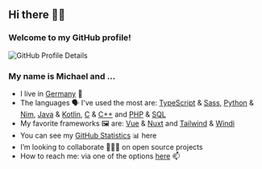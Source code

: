 ## Hi there 👋🏻

### Welcome to my GitHub profile!

![GitHub Profile Details](https://github-profile-summary-cards.vercel.app/api/cards/profile-details?username=mhrstmnn&theme=default)

<!--
**mhrstmnn/mhrstmnn** is a ✨ _special_ ✨ repository because its `README.md` (this file) appears on your GitHub profile.

Here are some ideas to get you started:

- 🔭 I’m currently working on ...
- 🌱 I’m currently learning ...
- 👯 I’m looking to collaborate on ...
- 🤔 I’m looking for help with ...
- 💬 Ask me about ...
- 📫 How to reach me: ...
- 😄 Pronouns: ...
- ⚡ Fun fact: ...
-->

### My name is Michael and …

- I live in [Germany](https://goo.gl/maps/K9EeGfAKvvNEEACPA) 📍
- The languages 🗣️ I've used the most are: [TypeScript](https://www.typescriptlang.org) & [Sass](https://sass-lang.com), [Python](https://www.python.org) & [Nim](https://nim-lang.org), [Java](https://en.wikipedia.org/wiki/Java_(programming_language)) & [Kotlin](https://kotlinlang.org), [C](https://en.wikipedia.org/wiki/The_C_Programming_Language) & [C++](https://en.wikipedia.org/wiki/C%2B%2B) and [PHP](https://www.php.net) & [SQL](https://en.wikipedia.org/wiki/SQL)
- My favorite frameworks 🖼 are: [Vue](https://vuejs.org) & [Nuxt](https://nuxtjs.org) and [Tailwind](https://tailwindcss.com) & [Windi](https://windicss.org)
- You can see my [GitHub Statistics](GitHub_Statistics.md) 📊 here
- I’m looking to collaborate 👨🏻‍💻 on open source projects
- How to reach me: via one of the options [here](https://links.hrstmnn.de) 📫
<!-- - ![Twitter Follow](https://img.shields.io/twitter/follow/mhrstmnn?style=social) 🐦 -->
